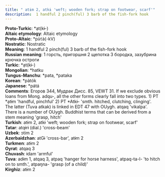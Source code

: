 ```yaml
---
title: " atɨm 2, atkɨ 'weft; wooden fork; strap on footwear, scarf'"
description:  1 handful 2 pinch(ful) 3 barb of the fish-fork hook
---
```


<strong>Proto-Turkic</strong>:  *ạt(kɨ-)<br>
<strong>Altaic etymology</strong>:  Altaic etymology<br>
<strong> Proto-Altaic</strong>:  *p`ắt`à(-kV)<br>
<strong>Nostratic</strong>:  Nostratic<br>
<strong>Meaning</strong>:  1 handful 2 pinch(ful) 3 barb of the fish-fork hook<br>
<strong>Russian meaning</strong>:  1 горсть, пригоршня 2 щепотка 3 бородка, зазубрина крючка остроги<br>
<strong>Turkic</strong>:  *ạt(kɨ-)<br>
<strong>Mongolian</strong>:  *hatku<br>
<strong>Tungus-Manchu</strong>:  *pata, *pataka<br>
<strong>Korean</strong>:  *pàtók<br>
<strong>Japanese</strong>:  *pátá<br>
<strong>Comments</strong>:  Егоров 344, Мудрак Дисс. 85, VEWT 31. If we exclude obvious loans from Mong. adqu-, all the other forms clearly fall into two types. 1) PT *ạtɨm 'handful, pinchful' 2) PT *Atkɨ- 'smth. hitched, clutching, clinging'. The latter (Tuva atkak) is linked in EDT 47 with OUygh. atqaq 'vikalpa'. There is a number of OUygh. Buddhist terms that can be derived from a stem meaning 'grasp, hitch'<br>
<strong>Turkish</strong>:  atɨm 2, atkɨ 'weft; wooden fork; strap on footwear, scarf'<br>
<strong>Tatar</strong>:  atqɨrɨ (dial.) 'cross-beam'<br>
<strong>Uzbek</strong>:  ɔtim 2<br>
<strong>Azerbaidzhan</strong>:  atGɨ 'cross-bar', atɨm 2<br>
<strong>Turkmen</strong>:  atɨm 2<br>
<strong>Oyrat</strong>:  atqaq 3<br>
<strong>Chuvash</strong>:  ɨdam 'armful'<br>
<strong>Tuva</strong>:  adɨm 1, atqaq 3, atpaq 'hanger for horse harness', atpaq-ta-l- 'to hitch on to smth.', atpaŋna- 'grasp (of a child)'<br>
<strong>Kirghiz</strong>:  atɨm 2<br>


